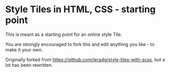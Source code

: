 # Style Tiles in HTML, CSS - starting point

This is meant as a starting point for an online style Tile.

You are strongly encouraged to fork this and edit anything you like - to make it your own.

Originally forked from https://github.com/jeradg/style-tiles-with-scss, but a lot has been rewritten.
